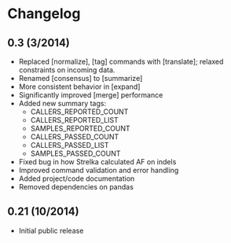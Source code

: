 Changelog
================

## 0.3 (3/2014)
 * Replaced [normalize], [tag] commands with [translate]; relaxed constraints on incoming data.
 * Renamed [consensus] to [summarize]
 * More consistent behavior in [expand]
 * Significantly improved [merge] performance 
 * Added new summary tags:
   * CALLERS_REPORTED_COUNT
   * CALLERS_REPORTED_LIST
   * SAMPLES_REPORTED_COUNT
   * CALLERS_PASSED_COUNT
   * CALLERS_PASSED_LIST
   * SAMPLES_PASSED_COUNT
 * Fixed bug in how Strelka calculated AF on indels
 * Improved command validation and error handling
 * Added project/code documentation 
 * Removed dependencies on pandas
  
  
## 0.21 (10/2014)
 * Initial public release


